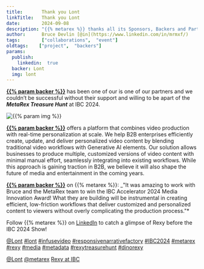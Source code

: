 ```yaml
---
title:       Thank you Lont
linkTitle:   Thank you Lont
date:        2024-09-08
description: "{{% metarex %}} thanks all its Sponsors, Backers and Partners"
author:      Bruce Devlin [@in](https://www.linkedin.com/in/mrmxf/)
tags:        ["collaborations",  "event"]
oldtags:    ["project",  "backers"]
params:
  publish:
    linkedin:  true
  backer: Lont
  img: lont
---
```


**[{{% param backer %}}][web]** has been one of our is one of our partners and we couldn’t be successful without their support and willing to be apart of the ***MetaRex Treasure Hunt*** at IBC 2024.

<img  class = "ui centered bordered rounded image" src = "featured-{{% param img
%}}.png" alt = "{{% param img %}}">

**[{{% param backer %}}][web]** offers a platform that combines video
production with real-time personalization at scale. We help B2B enterprises
efficiently create, update, and deliver personalized video content by blending
traditional video workflows with Generative AI elements. Our solution allows
businesses to produce multiple, customized versions of video content with
minimal manual effort, seamlessly integrating into existing workflows. While
this approach is gaining traction in B2B, we believe it will also shape the
future of media and entertainment in the coming years.

**[{{% param backer %}}][web]** on {{% metarex %}}: _"It was amazing to work with Bruce
and the MetaRex team to win the IBC Accelerator 2024 Media Innovation Award!
What they are building will be instrumental in creating efficient, low-friction
workflows that deliver customized and personalized content to viewers without
overly complicating the production process."*

Follow {{% metarex %}} on [LinkedIn][limrx] to catch a glimpse of Rexy before
the IBC 2024 Show!

[@Lont](https://www.linkedin.com/company/infusevideo/)
[#lont](https://www.linkedin.com/search/results/all/?keywords=%23lont)
[#infusevideo](https://www.linkedin.com/search/results/all/?keywords=%23infusevideo)
[#responsivenarrativefactory](https://www.linkedin.com/search/results/all/?keywords=%23responsivenarrativefactory)
[#IBC2024](https://www.linkedin.com/search/results/all/?keywords=%23IBC2024)
[#metarex](https://www.linkedin.com/search/results/all/?keywords=%23metarex)
[#rexy](https://www.linkedin.com/search/results/all/?keywords=%23rexy)
[#media](https://www.linkedin.com/search/results/all/?keywords=%23media)
[#metadata](https://www.linkedin.com/search/results/all/?keywords=%23metadata)
[#rexytreasurehunt](https://www.linkedin.com/search/results/all/?keywords=%23rexytreasurehunt)
[#dinorexy](https://www.linkedin.com/search/results/all/?keywords=%23dinorexy)

<i class = "linkedin icon"></i>[@Lont](https://www.linkedin.com/company/infusevideo/)
<i class = "linkedin icon"></i>[@metarex][limrx]
<i class = "linkedin icon"></i>[Rexy at IBC][lirxy]

[web]:    https://lont.ai/
[limrx]:   https://uk.linkedin.com/company/metarex-media
[lirxy]:   https://www.linkedin.com/search/results/all/?keywords=%23ibc2024%20%23metarex%20%23rexy
[rxydraw]: https://ibc2024.mapyourshow.com/8_0/floorplan/?st=keyword&hallID=J&sv=V-NOVA&selectedBooth=14.AI03

